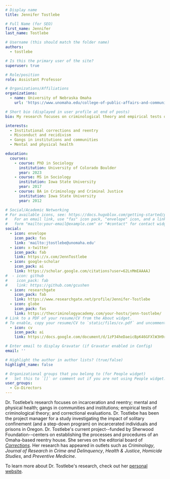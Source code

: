```yaml
---
# Display name
title: Jennifer Tostlebe

# Full Name (for SEO)
first_name: Jennifer
last_name: Tostlebe

# Username (this should match the folder name)
authors:
  - tostlebe

# Is this the primary user of the site?
superuser: true

# Role/position
role: Assistant Professor

# Organizations/Affiliations
organizations:
  - name: University of Nebraska Omaha
    url: 'https://www.unomaha.edu/college-of-public-affairs-and-community-service/criminology-and-criminal-justice/about-us/jennifer-tostlebe.php'

# Short bio (displayed in user profile at end of posts)
bio: My research focuses on criminological theory and empirical tests of it within institutional corrections and prisoner reentry, system responses to incarcerated and previously incarcerated individuals, and the intersection between individual differences and social influences.

interests:
  - Institutional corrections and reentry
  - Misconduct and recidivism
  - Gangs in institutions and communities
  - Mental and physical health

education:
  courses:
    - course: PhD in Sociology
      institution: University of Colorado Boulder
      year: 2023
    - course: MS in Sociology
      institution: Iowa State University
      year: 2017
    - course: BA in Criminology and Criminal Justice
      institution: Iowa State University
      year: 2012

# Social/Academic Networking
# For available icons, see: https://docs.hugoblox.com/getting-started/page-builder/#icons
#   For an email link, use "fas" icon pack, "envelope" icon, and a link in the
#   form "mailto:your-email@example.com" or "#contact" for contact widget.
social:
  - icon: envelope
    icon_pack: fas
    link: 'mailto:jtostlebe@unomaha.edu'
  - icon: x-twitter
    icon_pack: fab
    link: https://x.com/JennTostlebe
  - icon: google-scholar
    icon_pack: ai
    link: https://scholar.google.com/citations?user=62LnMmEAAAAJ
#  - icon: github
#    icon_pack: fab
#    link: https://github.com/gcushen
  - icon: researchgate
    icon_pack: fab
    link: https://www.researchgate.net/profile/Jennifer-Tostlebe
  - icon: globe
    icon_pack: fas
    link: https://thecriminologyacademy.com/your-hosts/jenn-tostlebe/
# Link to a PDF of your resume/CV from the About widget.
# To enable, copy your resume/CV to `static/files/cv.pdf` and uncomment the lines below.
  - icon: cv
    icon_pack: ai
    link: https://docs.google.com/document/d/1zP34heDaeicBpK46GFXlW3H9rx9l7JsB

# Enter email to display Gravatar (if Gravatar enabled in Config)
email: ''

# Highlight the author in author lists? (true/false)
highlight_name: false

# Organizational groups that you belong to (for People widget)
#   Set this to `[]` or comment out if you are not using People widget.
user_groups:
  - Co-Directors
---
```


Dr. Tostlebe’s research focuses on incarceration and reentry; mental and physical health; gangs in communities and institutions; empirical tests of criminological theory; and correctional evaluations. Dr. Tostlebe has been the project manager for a study investigating the impact of solitary confinement (and a step-down program) on incarcerated individuals and prisons in Oregon. Dr. Tostlebe's current project--funded by Sherwood Foundation--centers on establishing the processes and procedures of an Omaha-based reentry house. She serves on the editorial board of [*Corrections*](https://www.tandfonline.com/journals/ucor20/about-this-journal#editorial-board). Her research has appeared in outlets such as *Criminology*, *Journal of Research in Crime and Delinquency*, *Health & Justice*, *Homicide Studies*, and *Preventive Medicine*.

To learn more about Dr. Tostlebe's research, check out her [personal website](https://www.thecriminologyacademy.com/your-hosts/jenn-tostlebe/). 
